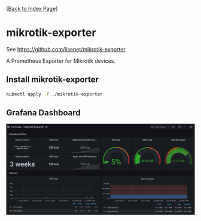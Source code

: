 [[Back to Index Page](../README.md)]

# mikrotik-exporter

See https://github.com/lisenet/mikrotik-exporter

A Prometheus Exporter for Mikrotik devices.

## Install mikrotik-exporter

```bash
kubectl apply -f ./mikrotik-exporter
```

## Grafana Dashboard

![Grafana Dashboard Mikrotik Exporter](../../images/grafana/grafana-dashboard-mikrotik-exporter.png)
